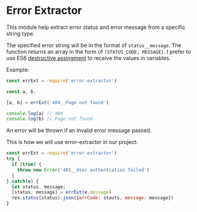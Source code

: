 # Error Extractor
This module help extract error status and error message from a specific string type.

The specified error string will be in the format of `status__message`. The function returns an array in the form of `[STATUS_CODE, MESSAGE]`. I prefer to use ES6 [destructive assingment](https://developer.mozilla.org/en-US/docs/Web/JavaScript/Reference/Operators/Destructuring_assignment) to receive the values in variables.

Example:

```js
const errExt = require('error-extractor')

const a, b;

[a, b] = errExt('404__Page not found')

console.log(a) // 404
console.log(b) // Page not found
```
An error will be thrown if an invalid error message passed.

This is how we will use error-extractor in our project:
```js
const errExt = require('error-extractor')
try {
  if (true) {
    throw new Error('401__User authentcation failed')
  }
} catch(e) {
  let status, message;
  [status, message] = errExt(e.message)
  res.status(status).json({errCode: stauts, message: message})
}
```
